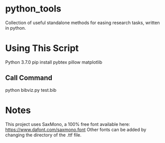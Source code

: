 # python_tools
Collection of useful standalone methods for easing research tasks, written in python.

# Using This Script
Python 3.7.0
pip install pybtex pillow matplotlib

## Call Command
python bibviz.py test.bib

# Notes
This project uses SaxMono, a 100% free font available here: https://www.dafont.com/saxmono.font
Other fonts can be added by changing the directory of the .ttf file.
